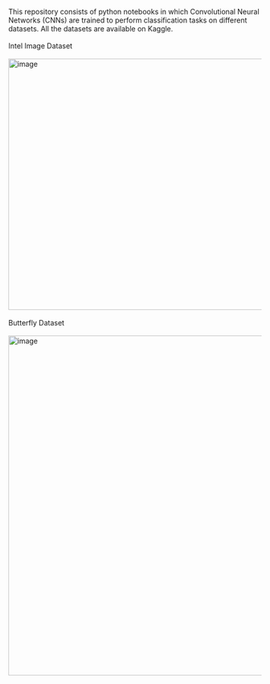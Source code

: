 This repository consists of python notebooks in which Convolutional Neural Networks (CNNs) are trained to perform classification tasks on different datasets.
All the datasets are available on Kaggle.
<br>
<br>
Intel Image Dataset
<br>
<br>
<img width="827" height="499" alt="image" src="https://github.com/user-attachments/assets/780358ce-d0cc-465f-8869-765d9c4c8c56" />
<br>
<br>
Butterfly Dataset
<br>
<br>
<img width="1193" height="675" alt="image" src="https://github.com/user-attachments/assets/1d5da931-e499-4f51-a5d0-b10f9be94bcf" />
